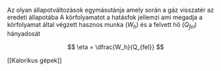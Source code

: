 Az olyan állapotváltozások egymásutánja amely során a gáz visszatér az eredeti állapotába
A körfolyamatot a hatásfok jellemzi ami megadja a körfolyamat által végzett hasznos munka ($W_h$) és a felvett hő ($Q_{fel}$) hányadosát

$$
\eta = \dfrac{W_h}{Q_{fel}}
$$

[[Kalorikus gépek]]